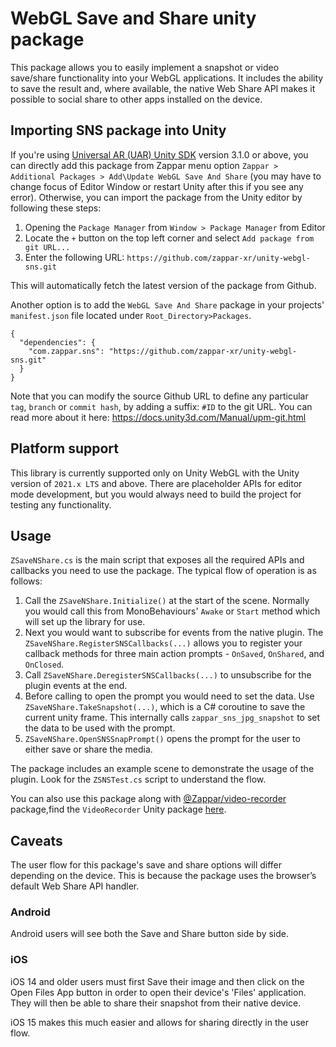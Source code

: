 # WebGL Save and Share unity package

This package allows you to easily implement a snapshot or video save/share functionality into your WebGL applications. It includes the ability to save the result and, where available, the native Web Share API makes it possible to social share to other apps installed on the device.​

## Importing SNS package into Unity

If you're using [Universal AR (UAR) Unity SDK](https://github.com/zappar-xr/universal-ar-unity) version 3.1.0 or above, you can directly add this package from Zappar menu option `Zappar > Additional Packages > Add\Update WebGL Save And Share` (you may have to change focus of Editor Window or restart Unity after this if you see any error). Otherwise, you can import the package from the Unity editor by following these steps:
1. Opening the `Package Manager` from `Window > Package Manager` from Editor
2. Locate the `+` button on the top left corner and select `Add package from git URL...`
3. Enter the following URL: `https://github.com/zappar-xr/unity-webgl-sns.git`

This will automatically fetch the latest version of the package from Github.

Another option is to add the `WebGL Save And Share` package in your projects' `manifest.json` file located under `Root_Directory>Packages`.

```
{
  "dependencies": {
    "com.zappar.sns": "https://github.com/zappar-xr/unity-webgl-sns.git"
  }
}
```

Note that you can modify the source Github URL to define any particular `tag`, `branch` or `commit hash`, by adding a suffix: `#ID` to the git URL. You can read more about it here: https://docs.unity3d.com/Manual/upm-git.html

## Platform support

This library is currently supported only on Unity WebGL with the Unity version of `2021.x LTS` and above. There are placeholder APIs for editor mode development, but you would always need to build the project for testing any functionality.


## Usage

`ZSaveNShare.cs` is the main script that exposes all the required APIs and callbacks you need to use the package. The typical flow of operation is as follows:
1. Call the `ZSaveNShare.Initialize()` at the start of the scene. Normally you would call this from MonoBehaviours' `Awake` or `Start` method which will set up the library for use.
2. Next you would want to subscribe for events from the native plugin. The `ZSaveNShare.RegisterSNSCallbacks(...)` allows you to register your callback methods for three main action prompts - `OnSaved`, `OnShared`, and `OnClosed`.
3. Call `ZSaveNShare.DeregisterSNSCallbacks(...)` to unsubscribe for the plugin events at the end.
4. Before calling to open the prompt you would need to set the data. Use `ZSaveNShare.TakeSnapshot(...)`, which is a C# coroutine to save the current unity frame. This internally calls `zappar_sns_jpg_snapshot` to set the data to be used with the prompt.
5. `ZSaveNShare.OpenSNSSnapPrompt()` opens the prompt for the user to either save or share the media.

The package includes an example scene to demonstrate the usage of the plugin. Look for the `ZSNSTest.cs` script to understand the flow.

You can also use this package along with [@Zappar/video-recorder](https://www.npmjs.com/package/@zappar/video-recorder) package,find the `VideoRecorder` Unity package [here](https://github.com/zappar-xr/unity-webgl-video-recorder/blob/main/README.md).


## Caveats

The user flow for this package's save and share options will differ depending on the device. This is because the package uses the browser’s default Web Share API handler.

### Android

Android users will see both the Save and Share button side by side.

### iOS

iOS 14 and older users must first Save their image and then click on the Open Files App button in order to open their device's 'Files' application. They will then be able to share their snapshot from their native device.

iOS 15 makes this much easier and allows for sharing directly in the user flow.